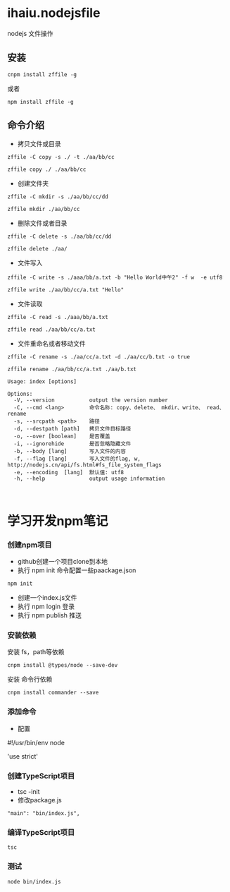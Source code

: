 
# ihaiu.nodejsfile
nodejs 文件操作

## 安装

```
cnpm install zffile -g   
``` 

或者

```
npm install zffile -g   
``` 

## 命令介绍

* 拷贝文件或目录

```
zffile -C copy -s ./ -t ./aa/bb/cc     

``` 

```
zffile copy ./ ./aa/bb/cc
```


* 创建文件夹

```
zffile -C mkdir -s ./aa/bb/cc/dd   
``` 

```
zffile mkdir ./aa/bb/cc
```

* 删除文件或者目录

```
zffile -C delete -s ./aa/bb/cc/dd
```


```
zffile delete ./aa/
```


* 文件写入

```
zffile -C write -s ./aaa/bb/a.txt -b "Hello World中午2" -f w  -e utf8
```


```
zffile write ./aa/bb/cc/a.txt "Hello"
```


* 文件读取

```
zffile -C read -s ./aaa/bb/a.txt
```

```
zffile read ./aa/bb/cc/a.txt
```


* 文件重命名或者移动文件

```
zffile -C rename -s ./aa/cc/a.txt -d ./aa/cc/b.txt -o true
```

```
zffile rename ./aa/bb/cc/a.txt ./aa/b.txt
```





```
Usage: index [options]

Options:
  -V, --version           output the version number
  -C, --cmd <lang>        命令名称: copy、delete、 mkdir、write、 read、 rename
  -s, --srcpath <path>    路径
  -d, --destpath [path]   拷贝文件目标路径
  -o, --over [boolean]    是否覆盖
  -i, --ignorehide        是否忽略隐藏文件
  -b, --body [lang]       写入文件的内容
  -f, --flag [lang]       写入文件的flag, w, http://nodejs.cn/api/fs.html#fs_file_system_flags
  -e, --encoding  [lang]  默认值: utf8
  -h, --help              output usage information



```















# 学习开发npm笔记
### 创建npm项目
* github创建一个项目clone到本地
* 执行 npm init 命令配置一些paackage.json
```
npm init
```
* 创建一个index.js文件
* 执行 npm login 登录
* 执行 npm publish 推送

### 安装依赖

安装 fs，path等依赖

```
cnpm install @types/node --save-dev
```

安装 命令行依赖
```
cnpm install commander --save
```

### 添加命令
* 配置

#!/usr/bin/env node

'use strict'

### 创建TypeScript项目
* tsc -init
* 修改package.js

```
"main": "bin/index.js",
```

### 编译TypeScript项目

```
tsc
```

### 测试

```
node bin/index.js
```